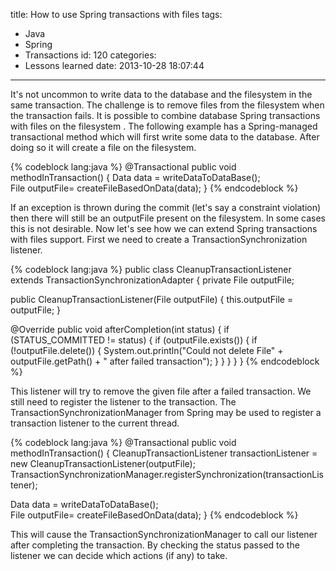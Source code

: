 title: How to use Spring transactions with files
tags:
  - Java
  - Spring
  - Transactions
id: 120
categories:
  - Lessons learned
date: 2013-10-28 18:07:44
---

It's not uncommon to write data to the database and the filesystem in the same transaction. The challenge is to remove files from the filesystem when the transaction fails. It is possible to  combine database Spring transactions with files on the filesystem .
The following example has a Spring-managed transactional method which will first write some data to the database. After doing so it will create a file on the filesystem. 

{% codeblock lang:java %}
@Transactional
public void methodInTransaction() {
        Data data = writeDataToDataBase();      
    File outputFile= createFileBasedOnData(data);
}
{% endcodeblock %}

If an exception is thrown during the commit (let's say a constraint violation) then there will still be an outputFile present on the filesystem. In some cases this is not desirable. Now let's see how we can extend Spring transactions with files support. First we need to create a TransactionSynchronization listener.

{% codeblock lang:java %}
public class CleanupTransactionListener extends TransactionSynchronizationAdapter {
   private File outputFile;

   public CleanupTransactionListener(File outputFile) {
      this.outputFile = outputFile;
   }

   @Override
   public void afterCompletion(int status) {
    if (STATUS_COMMITTED != status) {
            if (outputFile.exists()) {
                if (!outputFile.delete()) {
                    System.out.println("Could not delete File" 
                                         + outputFile.getPath() + " after failed transaction");
                }
            }
        }
    }
}
{% endcodeblock %}

This listener will try to remove the given file after a failed transaction. We still need to register the listener to the transaction. The TransactionSynchronizationManager from Spring may be used to register a transaction listener to the current thread.

{% codeblock lang:java %}
@Transactional
public void methodInTransaction() {
   CleanupTransactionListener transactionListener = new CleanupTransactionListener(outputFile);
   TransactionSynchronizationManager.registerSynchronization(transactionListener);

   Data data = writeDataToDataBase();       
   File outputFile= createFileBasedOnData(data);
}
{% endcodeblock %}

This will cause the TransactionSynchronizationManager to call our listener after completing the transaction. By checking the status passed to the listener we can decide which actions (if any) to take.